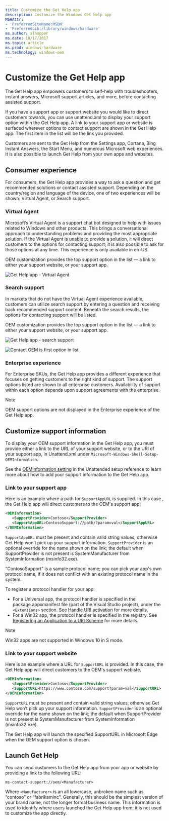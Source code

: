 ```yaml
---
title: Customize the Get Help app
description: Customize the Windows Get Help app
MSHAttr:
- 'PreferredSiteName:MSDN'
- 'PreferredLib:/library/windows/hardware'
ms.author: alhopper
ms.date: 10/17/2017
ms.topic: article
ms.prod: windows-hardware
ms.technology: windows-oem
---
```

# Customize the Get Help app

The Get Help app empowers customers to self-help with troubleshooters, instant answers, Microsoft support articles, and more, before contacting assisted support.

If you have a support app or support website you would like to direct customers towards, you can use unattend.xml to display your support option within the Get Help app. A link to your support app or website is surfaced wherever options to contact support are shown in the Get Help app. The first item in the list will be the link you provided.

Customers are sent to the Get Help from the Settings app, Cortana, Bing Instant Answers, the Start Menu, and numerous Microsoft web experiences. It is also possible to launch Get Help from your own apps and websites.

## Consumer experience

For consumers, the Get Help app provides a way to ask a question and get recommended solutions or contact assisted support. Depending on the country/region and language of the device, one of two experiences will be shown: Virtual Agent, or Search support.

### Virtual Agent

Microsoft’s Virtual Agent is a support chat bot designed to help with issues related to Windows and other products. This brings a conversational approach to understanding problems and providing the most appropriate solution. If the Virtual Agent is unable to provide a solution, it will direct customers to the options for contacting support; it is also possible to ask for those options at any time. This experience is only available in en-US.

OEM customization provides the top support option in the list — a link to either your support website, or your support app.

![Get Help app - Virtual Agent](images/get-help-virtual-agent.png)

### Search support

In markets that do not have the Virtual Agent experience available, customers can utilize search support by entering a question and receiving back recommended support content. Beneath the search results, the options for contacting support will be listed.

OEM customization provides the top support option in the list — a link to either your support website, or your support app.

![Get Help app - search support](images/get-help-search-support.png)

![Contact OEM is first option in list](images/get-help-app-support.png)

### Enterprise experience

For Enterprise SKUs, the Get Help app provides a different experience that focuses on getting customers to the right kind of support. The support options listed are shown to all enterprise customers. Availability of support within each option depends upon support agreements with the enterprise.

> [!Note]
> OEM support options are not displayed in the Enterprise experience of the Get Help app.

## Customize support information

To display your OEM support information in the Get Help app, you must provide either a link to the URL of your support website, or to the URI of your support app, in Unattend.xml under `Microsoft-Windows-Shell-Setup-OEMInformation`.

See the [OEMInformation setting](https://docs.microsoft.com/en-us/windows-hardware/customize/desktop/unattend/microsoft-windows-shell-setup-oeminformation) in the Unattended setup reference to learn more about how to add your support information to the Get Help app.

### Link to your support app

Here is an example where a path for `SupportAppURL` is supplied. In this case , the Get Help app will direct customers to the OEM's support app:

```xml
<OEMInformation>
   <SupportProvider>Contoso</SupportProvider>
   <SupportAppURL>ContosoSupport://path/?param=val</SupportAppURL>
</OEMInformation>
```

`SupportAppURL` must be present and contain valid string values, otherwise Get Help won’t pick up your support information. `SupportProvider` is an optional override for the name shown on the link; the default when SupportProvider is not present is SystemManufacturer from SystemInformation (msinfo32.exe).

“ContosoSupport” is a sample protocol name; you can pick your app's own protocol name, if it does not conflict with an existing protocol name in the system.

To register a protocol handler for your app:

* For a Universal app, the protocol handler is specified in the package.appxmanifest file (part of the Visual Studio project), under the `<Extensions>` section. See [Handle URI activation](https://docs.microsoft.com/en-us/windows/uwp/launch-resume/handle-uri-activation) for more details.
* For a Win32 app, the protocol handler is specified in the registry. See [Registering an Application to a URI Scheme](https://msdn.microsoft.com/en-us/library/aa767914(v=vs.85).aspx) for more details.

> [!Note]
> Win32 apps are not supported in Windows 10 in S mode.

### Link to your support website

Here is an example where a URL for `SupportURL` is provided. In this case, the Get Help app will direct customers to the OEM's support webiste.

```xml
<OEMInformation>
   <SupportProvider>Contoso</SupportProvider>
   <SupportURL>https://www.contoso.com/support?param=val</SupportURL>
</OEMInformation>
```

`SupportURL` must be present and contain valid string values, otherwise Get Help won’t pick up your support information. `SupportProvider` is an optional override for the name shown on the link; the default when SupportProvider is not present is SystemManufacturer from SystemInformation (msinfo32.exe).

The Get Help app will launch the specified SupportURL in Microsoft Edge when the OEM support option is chosen.

## Launch Get Help

You can send customers to the Get Help app from your app or website by providing a link to the following URL:

`ms-contact-support://oem/<Manufacturer>`

Where `<Manufacturer>` is an all lowercase, unbroken name such as “contoso” or “fabrikaminc". Generally, this should be the simplest version of your brand name, not the longer formal business name. This information is used to identify where users launched the Get Help app from; it is not used to customize the app directly.